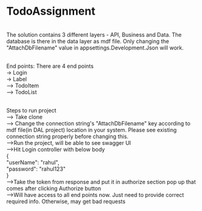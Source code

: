 # TodoAssignment 

</br>The solution contains 3 different layers - API, Business and Data. The database is there in the data layer as mdf file. Only changing the "AttachDbFilename" value in appsettings.Development.Json will work.

</br>End points:  There are 4 end points
              </br>-> Login
              </br>-> Label
             </br> --> TodoItem
             </br> --> TodoList
              
   </br>Steps to run project 
   </br>--> Take clone
   </br>--> Change the connection string's "AttachDbFilename" key according to mdf file(in DAL project) location in your system. Please see existing connection string properly before          changing this.
   </br>-->Run the project, will be able to see swagger UI
   </br>-->Hit Login controller with below body
</br>{
  </br>"userName": "rahul",
  </br>"password": "rahul123"
</br>}
   </br>-->Take the token from response and put it in authorize section pop up that comes after clicking Authorize button
   </br>-->Will have access to all end points now. Just need to provide correct required info. Otherwise, may get bad requests

              
              
